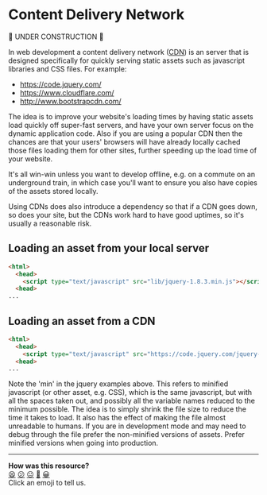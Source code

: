Content Delivery Network
=======================

:construction: UNDER CONSTRUCTION :construction:

In web development a content delivery network ([CDN](https://en.wikipedia.org/wiki/Content_delivery_network)) is an server that is designed specifically for quickly serving static assets such as javascript libraries and CSS files.  For example:

* https://code.jquery.com/
* https://www.cloudflare.com/
* http://www.bootstrapcdn.com/

The idea is to improve your website's loading times by having static assets load quickly off super-fast servers, and have your own server focus on the dynamic application code.  Also if you are using a popular CDN then the chances are that your users' browsers will have already locally cached those files loading them for other sites, further speeding up the load time of your website.

It's all win-win unless you want to develop offline, e.g. on a commute on an underground train, in which case you'll want to ensure you also have copies of the assets stored locally.  

Using CDNs does also introduce a dependency so that if a CDN goes down, so does your site, but the CDNs work hard to have good uptimes, so it's usually a reasonable risk.

## Loading an asset from your local server

```html
<html>
  <head>
    <script type="text/javascript" src="lib/jquery-1.8.3.min.js"></script>
  <head>
...

```

## Loading an asset from a CDN


```html
<html>
  <head>
    <script type="text/javascript" src="https://code.jquery.com/jquery-1.8.3.min.js"></script>
  <head>
...

```

Note the 'min' in the jquery examples above.  This refers to minified javascript (or other asset, e.g. CSS), which is the same javascript, but with all the spaces taken out, and possibly all the variable names reduced to the minimum possible.  The idea is to simply shrink the file size to reduce the time it takes to load.  It also has the effect of making the file almost unreadable to humans.  If you are in development mode and may need to debug through the file prefer the non-minified versions of assets.  Prefer minified versions when going into production.

<!-- BEGIN GENERATED SECTION DO NOT EDIT -->

---

**How was this resource?**  
[😫](https://airtable.com/shrUJ3t7KLMqVRFKR?prefill_Repository=course&prefill_File=pills/content_delivery_network.md&prefill_Sentiment=😫) [😕](https://airtable.com/shrUJ3t7KLMqVRFKR?prefill_Repository=course&prefill_File=pills/content_delivery_network.md&prefill_Sentiment=😕) [😐](https://airtable.com/shrUJ3t7KLMqVRFKR?prefill_Repository=course&prefill_File=pills/content_delivery_network.md&prefill_Sentiment=😐) [🙂](https://airtable.com/shrUJ3t7KLMqVRFKR?prefill_Repository=course&prefill_File=pills/content_delivery_network.md&prefill_Sentiment=🙂) [😀](https://airtable.com/shrUJ3t7KLMqVRFKR?prefill_Repository=course&prefill_File=pills/content_delivery_network.md&prefill_Sentiment=😀)  
Click an emoji to tell us.

<!-- END GENERATED SECTION DO NOT EDIT -->
